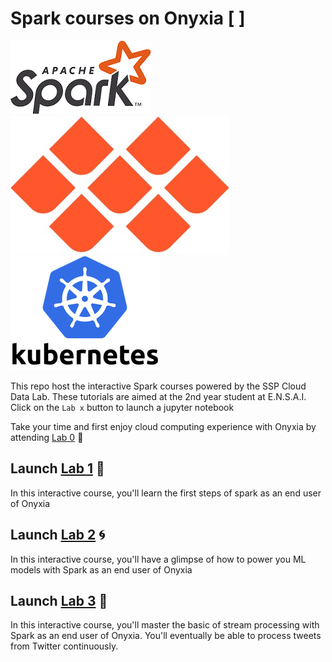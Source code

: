 # Spark courses on Onyxia [ ] 

![](First-steps-with-cloud-computing/img/Apache_Spark_logo.png)  ![](First-steps-with-cloud-computing/img/Onyxia.jpg)  ![](First-steps-with-cloud-computing/img/kuberneteslogo.png)

This repo host the interactive Spark courses powered by the SSP Cloud Data Lab. These tutorials are aimed at the 2nd year student at E.N.S.A.I.
Click on the `Lab x` button to launch a jupyter notebook

Take your time and first enjoy cloud computing experience with Onyxia by attending [Lab 0](https://github.com/TheAIWizard/Hands-on-Spark-Lab/blob/main/First-steps-with-cloud-computing/First-steps-with-cloud-computing.md) :seat:

## Launch [Lab 1](https://datalab.sspcloud.fr/launcher/inseefrlab-helm-charts-datascience/jupyter?autoLaunch=true&kubernetes.role=%C2%ABadmin%C2%BB&init.personalInit=%C2%ABhttps%3A%2F%2Fraw.githubusercontent.com%2FTheAIWizard%2FHands-on-Spark-Lab%2Fmain%2Finit_jupyter_lab_1.sh%C2%BB&security.allowlist.enabled=false&spark.sparkui=true) :flight_departure:

In this interactive course, you'll learn the first steps of spark as an end user of Onyxia

## Launch [Lab 2](https://datalab.sspcloud.fr/launcher/inseefrlab-helm-charts-datascience/jupyter?autoLaunch=true&kubernetes.role=%C2%ABadmin%C2%BB&init.personalInit=%C2%ABhttps%3A%2F%2Fraw.githubusercontent.com%2FTheAIWizard%2FHands-on-Spark-Lab%2Fmain%2Finit_jupyter_lab_2.sh%C2%BB&security.allowlist.enabled=false&spark.sparkui=true) :cyclone:

In this interactive course, you'll have a glimpse of how to power you ML models with Spark as an end user of Onyxia

## Launch [Lab 3](https://datalab.sspcloud.fr/launcher/inseefrlab-helm-charts-datascience/jupyter?autoLaunch=true&kubernetes.role=%C2%ABadmin%C2%BB&init.personalInit=%C2%ABhttps%3A%2F%2Fraw.githubusercontent.com%2FTheAIWizard%2FHands-on-Spark-Lab%2Fmain%2Finit_jupyter_lab_3.sh%C2%BB&security.allowlist.enabled=false&spark.sparkui=true) :rocket:

In this interactive course, you'll master the basic of stream processing with Spark as an end user of Onyxia.
You'll eventually be able to process tweets from Twitter continuously.